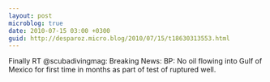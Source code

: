 ```yaml
---
layout: post
microblog: true
date: 2010-07-15 03:00 +0300
guid: http://desparoz.micro.blog/2010/07/15/t18630313553.html
---
```

Finally RT @scubadivingmag: Breaking News: BP: No oil flowing into Gulf of Mexico for first time in months as part of test of ruptured well.
